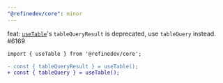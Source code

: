 ```yaml
---
"@refinedev/core": minor
---
```


feat: [`useTable`](https://refine.dev/docs/data/hooks/use-table/)'s `tableQueryResult` is deprecated, use `tableQuery` instead. #6169

```diff
import { useTable } from '@refinedev/core';

- const { tableQueryResult } = useTable();
+ const { tableQuery } = useTable();
```
